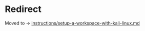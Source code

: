 # Redirect

Moved to -> [instructions/setup-a-workspace-with-kali-linux.md](instructions/setup-a-workspace-with-kali-linux.md)